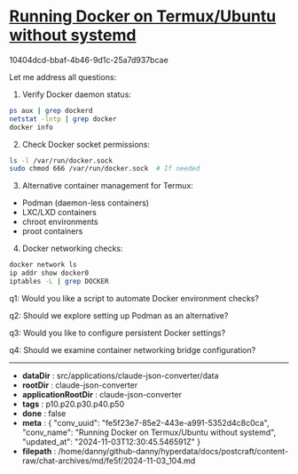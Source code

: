 # [Running Docker on Termux/Ubuntu without systemd](https://claude.ai/chat/fe5f23e7-85e2-443e-a991-5352d4c8c0ca)

10404dcd-bbaf-4b46-9d1c-25a7d937bcae

 Let me address all questions:

1. Verify Docker daemon status:
```bash
ps aux | grep dockerd
netstat -lntp | grep docker
docker info
```

2. Check Docker socket permissions:
```bash
ls -l /var/run/docker.sock
sudo chmod 666 /var/run/docker.sock  # If needed
```

3. Alternative container management for Termux:
- Podman (daemon-less containers)
- LXC/LXD containers
- chroot environments
- proot containers

4. Docker networking checks:
```bash
docker network ls
ip addr show docker0
iptables -L | grep DOCKER
```

q1: Would you like a script to automate Docker environment checks?

q2: Should we explore setting up Podman as an alternative?

q3: Would you like to configure persistent Docker settings?

q4: Should we examine container networking bridge configuration?

---

* **dataDir** : src/applications/claude-json-converter/data
* **rootDir** : claude-json-converter
* **applicationRootDir** : claude-json-converter
* **tags** : p10.p20.p30.p40.p50
* **done** : false
* **meta** : {
  "conv_uuid": "fe5f23e7-85e2-443e-a991-5352d4c8c0ca",
  "conv_name": "Running Docker on Termux/Ubuntu without systemd",
  "updated_at": "2024-11-03T12:30:45.546591Z"
}
* **filepath** : /home/danny/github-danny/hyperdata/docs/postcraft/content-raw/chat-archives/md/fe5f/2024-11-03_104.md
